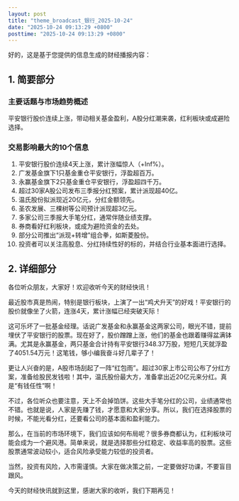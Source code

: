```yaml
---
layout: post
title: "theme_broadcast_银行_2025-10-24"
date: "2025-10-24 09:13:29 +0800"
posttime: "2025-10-24 09:13:29 +0800"
---
```


好的，这是基于您提供的信息生成的财经播报内容：

## 1. 简要部分

### 主要话题与市场趋势概述

平安银行股价连续上涨，带动相关基金盈利，A股分红潮来袭，红利板块或成避险选择。

### 交易影响最大的10个信息

1.  平安银行股价连续4天上涨，累计涨幅惊人（+Inf%）。
2.  广发基金旗下1只基金重仓平安银行，浮盈超百万。
3.  永赢基金旗下2只基金重仓平安银行，浮盈超四千万。
4.  超过30家A股公司发布三季报分红预案，累计派现超40亿。
5.  温氏股份拟派现近20亿元，分红金额领先。
6.  圣农发展、三棵树等公司预计派现超3亿元。
7.  多家公司三季报大手笔分红，通常伴随业绩支撑。
8.  券商看好红利板块，或成为避险资金的去处。
9.  部分公司推出“派现+转增”组合拳，如斯菱股份。
10. 投资者可以关注高股息、分红持续性好的标的，并结合行业基本面进行选择。

## 2. 详细部分

各位听众朋友，大家好！欢迎收听今天的财经快讯！

最近股市真是热闹，特别是银行板块，上演了一出“鸡犬升天”的好戏！平安银行的股价就像坐了火箭，连涨4天，累计涨幅已经突破天际！

这可乐坏了一批基金经理。话说广发基金和永赢基金这两家公司，眼光不错，提前埋伏了平安银行的股票。现在好了，股价蹭蹭上涨，他们的基金也跟着赚得盆满钵满。尤其是永赢基金，两只基金合计持有平安银行348.37万股，短短几天就浮盈了4051.54万元！这笔钱，够小编我奋斗好几辈子了！

更让人兴奋的是，A股市场刮起了一阵“红包雨”。超过30家上市公司公布了分红方案，准备给股民发钱啦！其中，温氏股份最大方，准备拿出近20亿元来分红。真是“有钱任性”啊！

不过，各位听众也要注意，天上不会掉馅饼。这些大手笔分红的公司，业绩通常也不错。也就是说，人家是先赚了钱，才愿意和大家分享。所以，我们在选择股票的时候，不能光看分红，还要看公司的基本面和盈利能力。

那么，在当前的市场环境下，我们应该如何布局呢？很多券商都认为，红利板块可能会成为一个避风港。简单来说，就是选择那些分红稳定、收益率高的股票。这些股票通常波动较小，适合风险承受能力较低的投资者。

当然，投资有风险，入市需谨慎。大家在做决策之前，一定要做好功课，不要盲目跟风。

今天的财经快讯就到这里，感谢大家的收听，我们下期再见！